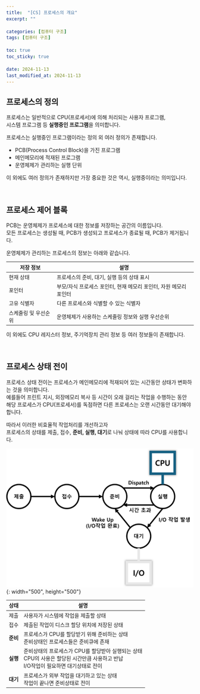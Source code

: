 ```yaml
---
title:  "[CS] 프로세스의 개요"
excerpt: ""

categories: [컴퓨터 구조]
tags: [컴퓨터 구조]

toc: true
toc_sticky: true
 
date: 2024-11-13
last_modified_at: 2024-11-13
---
```


## 프로세스의 정의

프로세스는 일반적으로 CPU(프로세서)에 의해 처리되는 사용자 프로그램,  
시스템 프로그램 등 **실행중인 프로그램**을 의미합니다.  

프로세스는 실행중인 프로그램이라는 정의 외 여러 정의가 존재합니다.  

* PCB(Process Control Block)을 가진 프로그램  
* 메인메모리에 적재된 프로그램  
* 운영체제가 관리하는 실행 단위  

이 외에도 여러 정의가 존재하지만 가장 중요한 것은 역시, 실행중이라는 의미입니다.  

<br/>

## 프로세스 제어 블록

PCB는 운영체제가 프로세스에 대한 정보를 저장하는 공간의 이름입니다.  
모든 프로세스는 생성될 때, PCB가 생성되고 프로세스가 종료될 때, PCB가 제거됩니다.  

운영체제가 관리하는 프로세스의 정보는 아래와 같습니다.  

|저장 정보|설명|
|---|---|
|현재 상태|프로세스의 준비, 대기, 실행 등의 상태 표시|
|포인터|부모/자식 프로세스 포인터, 현재 메모리 포인터, 자원 메모리 포인터|
|고유 식별자|다른 프로세스와 식별할 수 있는 식별자|
|스케줄링 및 우선순위|운영체제가 사용하는 스케줄링 정보와 실행 우선순위|

이 외에도 CPU 레지스터 정보, 주기억장치 관리 정보 등 여러 정보들이 존재합니다.  

<br/>

## 프로세스 상태 전이

프로세스 상태 전이는 프로세스가 메인메모리에 적재되어 있는 시간동안 상태가 변화하는 것을 의미합니다.  
예를들어 프린트 지시, 외장메모리 복사 등 시간이 오래 걸리는 작업을 수행하는 동안  
해당 프로세스가 CPU(프로세서)를 독점하면 다른 프로세스는 오랜 시간동안 대기해야 합니다.  

따라서 이러한 비효율적 작업처리를 개선하고자  
프로세스의 상태를 제출, 접수, **준비, 실행, 대기**로 나눠 상태에 따라 CPU를 사용합니다.  

![상태전이](/assets/img/CS/프로세스상태전이.png){: width="500", height="500"}  

|상태|설명|
|---|---|
|제출|사용자가 시스템에 작업을 제출할 상태|
|접수|제출된 작업이 디스크 할당 위치에 저장된 상태|
|**준비**|프로세스가 CPU를 할당받기 위해 준비하는 상태<br/>준비상태인 프로세스들은 준비큐에 존재|
|**실행**|준비상태의 프로세스가 CPU를 할당받아 실행되는 상태<br/>CPU의 사용은 할당된 시간만큼 사용하고 반납<br/>I/O작업이 필요하면 대기상태로 전이|
|**대기**|프로세스가 외부 작업을 대기하고 있는 상태<br/>작업이 끝나면 준비상태로 전이|
